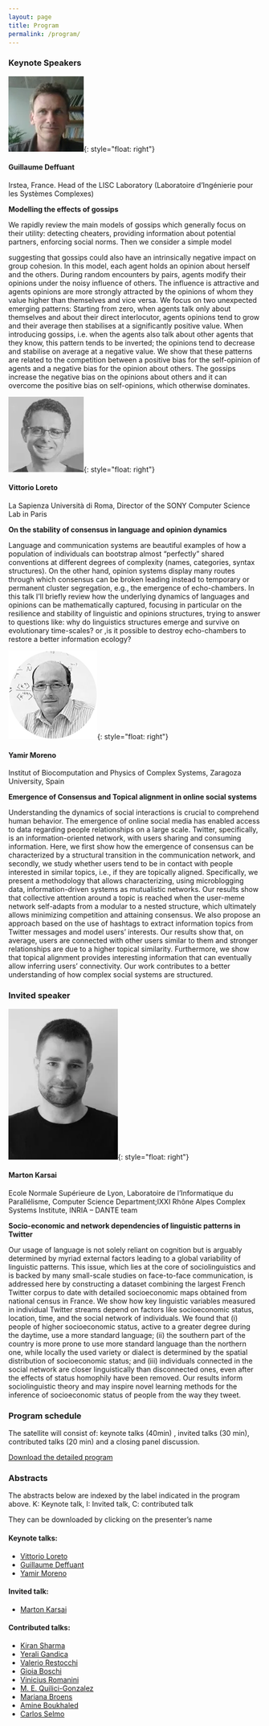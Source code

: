 ```yaml
---
layout: page
title: Program
permalink: /program/
---
```



### Keynote Speakers

![Guillaume Deffuant](/img/gd.webp){: style="float: right"}


#### Guillaume Deffuant
Irstea, France. Head of the LISC Laboratory (Laboratoire d’Ingénierie pour les Systèmes Complexes)

**Modelling the effects of gossips**

We rapidly review the main models of gossips which generally focus on their utility: detecting cheaters, providing information about potential partners, enforcing social norms. Then we consider a simple model

suggesting that gossips could also have an intrinsically negative impact on group cohesion. In this model, each agent holds an opinion about herself and the others. During random encounters by pairs, agents modify their opinions under the noisy influence of others. The influence is attractive and agents opinions are more strongly attracted by the opinions of whom they value higher than themselves and vice versa. We focus on two unexpected emerging patterns: Starting from zero, when agents talk only about themselves and about their direct interlocutor, agents opinions tend to grow and their average then stabilises at a significantly positive value. When introducing gossips, i.e. when the agents also talk about other agents that they know, this pattern tends to be inverted; the opinions tend to decrease and stabilise on average at a negative value. We show that these patterns are related to the competition between a positive bias for the self-opinion of agents and a negative bias for the opinion about others. The gossips increase the negative bias on the opinions about others and it can overcome the positive bias on self-opinions, which otherwise dominates.

![Vittorio Loreto](/img/vl.webp){: style="float: right"}
#### Vittorio Loreto
La Sapienza Università di Roma, Director of the SONY Computer Science Lab in Paris

**On the stability of consensus in language and opinion dynamics**

Language and communication systems are beautiful examples of how a population of individuals can bootstrap almost “perfectly” shared conventions at different degrees of complexity (names, categories, syntax structures). On the other hand, opinion systems display many routes through which consensus can be broken leading instead to temporary or permanent cluster segregation, e.g., the emergence of echo-chambers. In this talk I’ll briefly review how the underlying dynamics of languages and opinions can be mathematically captured, focusing in particular on the resilience and stability of linguistic and opinions structures, trying to answer to questions like: why do linguistics structures emerge and survive on evolutionary time-scales? or ,is it possible to destroy echo-chambers to restore a better information ecology?

![Yamir Moreno](/img/ym.webp){: style="float: right"}

#### Yamir Moreno
Institut of Biocomputation and Physics of Complex Systems, Zaragoza University, Spain

**Emergence of Consensus and Topical alignment in online social systems**

Understanding the dynamics of social interactions is crucial to comprehend human behavior. The emergence of online social media has enabled access to data regarding people relationships on a large scale. Twitter, specifically, is an information-oriented network, with users sharing and consuming information. Here, we first show how the emergence of consensus can be characterized by a structural transition in the communication network, and secondly, we study whether users tend to be in contact with people interested in similar topics, i.e., if they are topically aligned. Specifically, we present a methodology that allows characterizing, using microblogging data, information-driven systems as mutualistic networks. Our results show that collective attention around a topic is reached when the user-meme network self-adapts from a modular to a nested structure, which ultimately allows minimizing competition and attaining consensus. We also propose an approach based on the use of hashtags to extract information topics from Twitter messages and model users’ interests. Our results show that, on average, users are connected with other users similar to them and stronger relationships are due to a higher topical similarity. Furthermore, we show that topical alignment provides interesting information that can eventually allow inferring users’ connectivity. Our work contributes to a better understanding of how complex social systems are structured.

### Invited speaker

![Marton Karsai](/img/mk.webp){: style="float: right"}
#### Marton Karsai
Ecole Normale Supérieure de Lyon, Laboratoire de l’Informatique du Parallélisme, Computer Science Department;IXXI Rhône Alpes Complex Systems Institute, INRIA – DANTE team

**Socio-economic and network dependencies of linguistic patterns in Twitter**

Our usage of language is not solely reliant on cognition but is arguably determined by myriad external factors leading to a global variability of linguistic patterns. This issue, which lies at the core of sociolinguistics and is backed by many small-scale studies on face-to-face communication, is addressed here by constructing a dataset combining the largest French Twitter corpus to date with detailed socioeconomic maps obtained from national census in France. We show how key linguistic variables measured in individual Twitter streams depend on factors like socioeconomic status, location, time, and the social network of individuals. We found that (i) people of higher socioeconomic status, active to a greater degree during the daytime, use a more standard language; (ii) the southern part of the country is more prone to use more standard language than the northern one, while locally the used variety or dialect is determined by the spatial distribution of socioeconomic status; and (iii) individuals connected in the social network are closer linguistically than disconnected ones, even after the effects of status homophily have been removed. Our results  inform sociolinguistic theory and may inspire novel learning methods for the inference of socioeconomic status of people from the way they tweet.


### Program schedule

The satellite will consist of: keynote talks (40min) , invited talks (30 min), contributed talks (20 min) and a closing panel discussion.

[Download the detailed program](/pdf/opladyn_program.pdf)

### Abstracts

The abstracts below are indexed by the label indicated in the program above.  K: Keynote talk, I: Invited talk, C: contributed talk

They can be downloaded by  clicking on the presenter’s name

#### Keynote talks:

* [Vittorio Loreto](/pdf/Vittorio_Loreto_abstract_K1.pdf)
* [Guillaume Deffuant](/pdf/Guillaume_Deffuant_abstract_K2.pdf)
* [Yamir Moreno](/pdf/Yamir_Moreno_abstract_K3.pdf)

#### Invited talk:

* [Marton Karsai](/pdf/Marton_Karsai_abstract_I1.pdf)

#### Contributed talks:

* [Kiran Sharma](/pdf/Kiran_Sharma_abstract_C1.pdf)
* [Yerali Gandica](/pdf/Yerali_Gandica_abstract_C2.pdf)
* [Valerio Restocchi](/pdf/Valerio_Restocchi_abstract_C3.pdf)
* [Gioia Boschi](/pdf/Gioia_Boschi_abstract_C4.pdf)
* [Vinicius Romanini](/pdf/Vinicius_Romanini_abstract_C5.pdf)
* [M. E. Quilici-Gonzalez](/pdf/M_E_Quilici-Gonzalez_Abstract_C6.pdf)
* [Mariana Broens](/pdf/Mariana_Broens_abstract_C7.pdf)
* [Amine Boukhaled](/pdf/Amine_Boukhaled_abstract_C8.pdf)
* [Carlos Selmo](/pdf/Carlos_Selmo_abstract_C9.pdf)